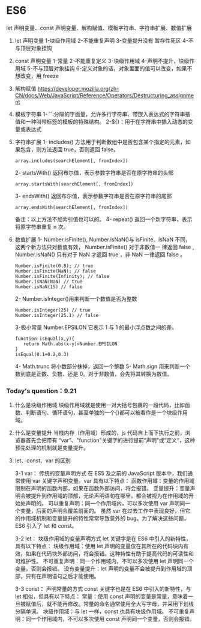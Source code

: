 # ES6

let 声明变量、const 声明变量、解构赋值、模板字符串、字符串扩展、数值扩展

1. let 声明变量
   1-块级作用域
   2-不能重复声明
   3-变量提升没有
   暂存性死区
   4-不与顶层对象挂钩
2. const 声明变量
   1-常量
   2-不能重复定义
   3-块级作用域
   4-声明不提升，块级作用域
   5-不与顶层对象挂钩
   6-定义对象的话，对象里面的值可以改变，如果不想改变，用 freeze
3. 解构赋值
   <https://developer.mozilla.org/zh-CN/docs/Web/JavaScript/Reference/Operators/Destructuring_assignment>
4. 模板字符串
   1- ``:分隔的字面量，允许多行字符串、带嵌入表达式的字符串插值和一种叫带标签的模板的特殊结构。
   2-${}：用于在字符串中插入动态的变量或表达式
5. 字符串扩展
   1- includes() 方法用于判断数组中是否包含某个指定的元素，如果包含，则方法返回 true，否则返回 false。

   ```JS
   array.includes(searchElement[, fromIndex])
   ```

   2- startsWith() 返回布尔值，表示参数字符串是否在原字符串的头部

   ```JS
   array.startsWith(searchElement[, fromIndex])
   ```

   3- endsWith() 返回布尔值，表示参数字符串是否在原字符串的尾部

   ```JS
   array.endsWith(searchElement[, fromIndex])
   ```

   备注：以上方法不加索引值也可以的。
   4- repeat() 返回一个新字符串，表示将原字符串重复 n 次。

6. 数值扩展
   1- Number.isFinite(), Number.isNaN()与 isFinite、isNaN 不同，这两个新⽅法只对数值有效， Number.isFinite() 对于⾮数值⼀
   律返回 false , Number.isNaN() 只有对于 NaN 才返回 true ，⾮ NaN ⼀律返回 false 。

   ```JS
   Number.isFinite(0.8); // true
   Number.isFinite(NaN); // false
   Number.isFinite(Infinity); // false
   Number.isNaN(NaN) // true
   Number.isNaN(15) // false
   ```

   2- Number.isInteger()⽤来判断⼀个数值是否为整数

   ```JS
   Number.isInteger(25) // true
   Number.isInteger(25.1) // false
   ```

   3-极小常量 Number.EPSILON 它表示 1 与 1 的最小浮点数之间的差。

   ```JS
   function isEqual(x,y){
      return Math.abs(x-y)<Number.EPSILON
   }
   isEqual(0.1+0.2,0.3)
   ```

   4- Math.trunc 将小数部分抹掉，返回一个整数
   5- Math.sign 用来判断一个数到底是正数、负数、还是 0。对于非数值，会先将其转换为数值。

### Today's question：9.21

1. 什么是块级作用域
   块级作用域就是使用一对大括号包裹的一段代码，比如函数、判断语句、循环语句，甚至单独的一个{}都可以被看作是一个块级作用域。
2. 什么是变量提升
   当栈内存（作用域）形成的，js 代码自上而下执行之前，浏览器首先会把带有 “var”、"function"关键字的进行提前“声明”或“定义“，这种预先处理的机制就是变量提升。
3. let、const、var 的区别

   3-1 var： 传统的变量声明方式
   在 ES5 及之前的 JavaScript 版本中，我们通常使用 var 关键字声明变量。var 具有以下特点：
   函数作用域：变量的作用域限制在声明的函数内部，如果在函数外部访问，将会报错。
   变量提升：变量声明会被提升到作用域的顶部，无论声明语句在哪里，都会被视为在作用域的开始处声明的。
   可以重复声明：同一个作用域内，可以多次使用 var 声明同一个变量，后面的声明会覆盖前面的。
   虽然 var 在过去工作中表现良好，但它的作用域机制和变量提升的特性常常导致意外的 bug。为了解决这些问题，ES6 引入了 let 和 const。

   3-2 let： 块级作用域的变量声明方式
   let 关键字是在 ES6 中引入的新特性，具有以下特点：
   块级作用域：使用 let 声明的变量仅在其所在的代码块内有效，如果在代码块外部访问，将会报错。这种特性有助于提高代码的可读性和可维护性。
   不可重复声明：同一个作用域内，不可以多次使用 let 声明同一个变量，否则会报错。
   没有变量提升：let 声明的变量不会被提升到作用域的顶部，只有在声明语句之后才能使用。

   3-3 const： 声明常量的方式
   const 关键字也是在 ES6 中引入的新特性，与 let 相似，但具有以下特点：
   常量：使用 const 声明的变量是常量，意味着一旦被赋值后，就不能再修改。常量的命名通常使用全大写字母，并采用下划线分隔单词。
   块级作用域：与 let 一样，const 也具有块级作用域。
   不可重复声明：同一个作用域内，不可以多次使用 const 声明同一个变量，否则会报错。
